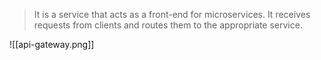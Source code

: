 
> It is a service that acts as a front-end for microservices. It receives requests from clients and routes them to the appropriate service.

![[api-gateway.png]]